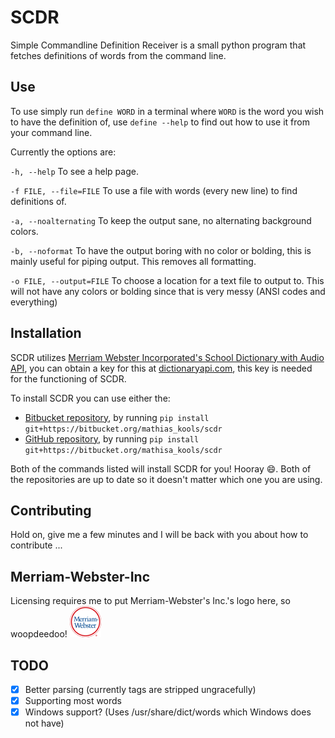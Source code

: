 SCDR
====
Simple Commandline Definition Receiver is a small python program that fetches definitions of words from the command line.

Use
---
To use simply run `define WORD` in a terminal where `WORD` is the word you wish to have the definition of, use `define --help` to find out how to use it from your command line.

Currently the options are:

`-h, --help` To see a help page.

`-f FILE, --file=FILE` To use a file with words (every new line) to find definitions of.

`-a, --noalternating` To keep the output sane, no alternating background colors.

`-b, --noformat` To have the output boring with no color or bolding, this is mainly useful for piping output. This removes all formatting.

`-o FILE, --output=FILE` To choose a location for a text file to output to. This will not have any colors or bolding since that is very messy (ANSI codes and everything)

Installation
------------
SCDR utilizes [Merriam Webster Incorporated's School Dictionary with Audio API](http://www.dictionaryapi.com/products/api-school-dictionary.htm), you can obtain a key for this at [dictionaryapi.com](http://www.dictionaryapi.com), this key is needed for the functioning of SCDR.

To install SCDR you can use either the:
 * [Bitbucket repository](https://bitbucket.org/mathias_kools/scdr), by running `pip install git+https://bitbucket.org/mathias_kools/scdr`
 * [GitHub repository](https://github.com/Math-ias/scdr.git), by running `pip install git+https://bitbucket.org/mathisa_kools/scdr`

Both of the commands listed will install SCDR for you! Hooray :smile:. Both of the repositories are up to date so it doesn't matter which one you are using.

Contributing
------------
Hold on, give me a few minutes and I will be back with you about how to contribute ...

Merriam-Webster-Inc
-------------------
Licensing requires me to put Merriam-Webster's Inc.'s logo here, so woopdeedoo!
![Merriam-Webster Inc.](merriam-webster-logo.png)

TODO
----
 - [x] Better parsing (currently tags are stripped ungracefully)
 - [x] Supporting most words
 - [x] Windows support? (Uses /usr/share/dict/words which Windows does not have)
